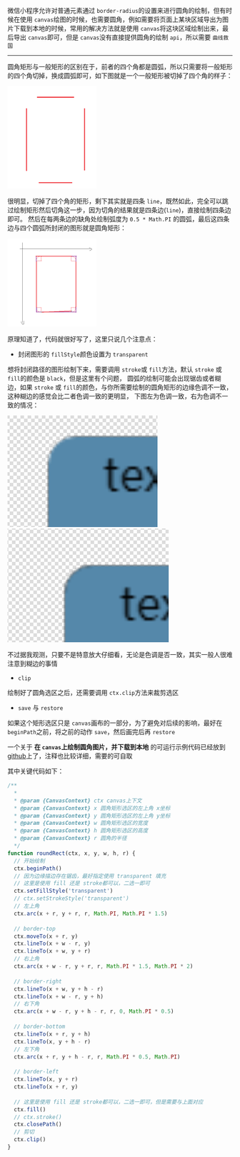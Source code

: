 微信小程序允许对普通元素通过 `border-radius`的设置来进行圆角的绘制，但有时候在使用 `canvas`绘图的时候，也需要圆角，例如需要将页面上某块区域导出为图片下载到本地的时候，常用的解决方法就是使用 `canvas`将这块区域绘制出来，最后导出 `canvas`即可，但是 `canvas`没有直接提供圆角的绘制 `api`，所以需要 `曲线救国`

---

圆角矩形与一般矩形的区别在于，前者的四个角都是圆弧，所以只需要将一般矩形的四个角切掉，换成圆弧即可，如下图就是一个一般矩形被切掉了四个角的样子：

![img](img/2.png)

很明显，切掉了四个角的矩形，剩下其实就是四条 `line`，既然如此，完全可以跳过绘制矩形然后切角这一步，因为切角的结果就是四条边(`line`)，直接绘制四条边即可。
然后在每两条边的缺角处绘制弧度为 `0.5 * Math.PI` 的圆弧，最后这四条边与四个圆弧所封闭的图形就是圆角矩形：

![img](img/1.png)

原理知道了，代码就很好写了，这里只说几个注意点：

- 封闭图形的 `fillStyle`颜色设置为 `transparent`

想将封闭路径的图形绘制下来，需要调用 `stroke`或 `fill`方法，默认 `stroke` 或 `fill`的颜色是 `black`，但是这里有个问题，
圆弧的绘制可能会出现锯齿或者糊边，如果 `stroke` 或 `fill`的颜色，与你所需要绘制的圆角矩形的边缘色调不一致，这种糊边的感觉会比二者色调一致的更明显，
下图左为色调一致，右为色调不一致的情况：

![img](img/3.png) ![img](img/4.png)

不过据我观测，只要不是特意放大仔细看，无论是色调是否一致，其实一般人很难注意到糊边的事情

- `clip`

绘制好了圆角选区之后，还需要调用 `ctx.clip`方法来裁剪选区

- `save` 与 `restore`

如果这个矩形选区只是 `canvas`画布的一部分，为了避免对后续的影响，最好在 `beginPath`之前，将之前的动作 `save`，然后画完后再 `restore`

一个关于 **在 `canvas`上绘制圆角图片，并下载到本地** 的可运行示例代码已经放到 [github](https://github.com/accforgit/blog-data/tree/master/%E5%B0%8F%E7%A8%8B%E5%BA%8Fcanvas%E7%BB%98%E5%88%B6%E5%9C%86%E8%A7%92%E7%9F%A9%E5%BD%A2/project)上了，注释也比较详细，需要的可自取

其中关键代码如下：

```js
/**
  * 
  * @param {CanvasContext} ctx canvas上下文
  * @param {CanvasContext} x 圆角矩形选区的左上角 x坐标
  * @param {CanvasContext} y 圆角矩形选区的左上角 y坐标
  * @param {CanvasContext} w 圆角矩形选区的宽度
  * @param {CanvasContext} h 圆角矩形选区的高度
  * @param {CanvasContext} r 圆角的半径
  */
function roundRect(ctx, x, y, w, h, r) {
  // 开始绘制
  ctx.beginPath()
  // 因为边缘描边存在锯齿，最好指定使用 transparent 填充
  // 这里是使用 fill 还是 stroke都可以，二选一即可
  ctx.setFillStyle('transparent')
  // ctx.setStrokeStyle('transparent')
  // 左上角
  ctx.arc(x + r, y + r, r, Math.PI, Math.PI * 1.5)

  // border-top
  ctx.moveTo(x + r, y)
  ctx.lineTo(x + w - r, y)
  ctx.lineTo(x + w, y + r)
  // 右上角
  ctx.arc(x + w - r, y + r, r, Math.PI * 1.5, Math.PI * 2)

  // border-right
  ctx.lineTo(x + w, y + h - r)
  ctx.lineTo(x + w - r, y + h)
  // 右下角
  ctx.arc(x + w - r, y + h - r, r, 0, Math.PI * 0.5)

  // border-bottom
  ctx.lineTo(x + r, y + h)
  ctx.lineTo(x, y + h - r)
  // 左下角
  ctx.arc(x + r, y + h - r, r, Math.PI * 0.5, Math.PI)

  // border-left
  ctx.lineTo(x, y + r)
  ctx.lineTo(x + r, y)

  // 这里是使用 fill 还是 stroke都可以，二选一即可，但是需要与上面对应
  ctx.fill()
  // ctx.stroke()
  ctx.closePath()
  // 剪切
  ctx.clip()
}
```

